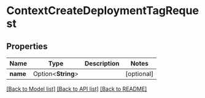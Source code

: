 # ContextCreateDeploymentTagRequest

## Properties

Name | Type | Description | Notes
------------ | ------------- | ------------- | -------------
**name** | Option<**String**> |  | [optional]

[[Back to Model list]](../README.md#documentation-for-models) [[Back to API list]](../README.md#documentation-for-api-endpoints) [[Back to README]](../README.md)


